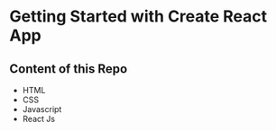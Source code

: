 # Getting Started with Create React App

## Content of this Repo
- HTML
- CSS
- Javascript
- React Js